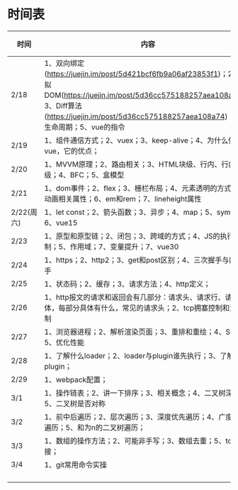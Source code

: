 # 时间表

| 时间       | 内容                                                         | 完成 | 备注 |
| ---------- | ------------------------------------------------------------ | ---- | ---- |
| 2/18       | 1、双向绑定(https://juejin.im/post/5d421bcf6fb9a06af23853f1)；2、虚拟DOM(https://juejin.im/post/5d36cc575188257aea108a74)；3、Diff算法(https://juejin.im/post/5d36cc575188257aea108a74)；4、生命周期；5、vue的指令 | 70   |      |
| 2/19       | 1、组件通信方式；2、vuex；3、keep-alive；4、为什么使用vue，它的优点； |      |      |
| 2/20       | 1、MVVM原理；2、路由相关；3、HTML块级、行内、行内块级；4、BFC；5、盒模型 |      |      |
| 2/21       | 1、dom事件；2、flex；3、栅栏布局；4、元素透明的方式；5、动画相关属性；6、em和rem；7、lineheight属性 |      |      |
| 2/22(周六) | 1、let const；2、箭头函数；3、异步；4、map；5、symbol；6、vue15 |      |      |
| 2/23       | 1、原型和原型链；2、闭包；3、跨域的方式；4、JS的执行机制；5、作用域；7、变量提升；7、vue30 |      |      |
| 2/24       | 1、https；2、http2；3、get和post区别；4、三次握手与四次挥手  |      |      |
| 2/25       | 1、状态码；2、缓存；3、请求方法；4、http定义；               |      |      |
| 2/26       | 1、http报文的请求和返回会有几部分：请求头、请求行、请求体，每部分具体有什么，常见的请求头；2、tcp拥塞控制和流量控制 |      |      |
| 2/27       | 1、浏览器进程；2、解析渲染页面；3、重排和重绘；4、SEO；5、优化性能 |      |      |
| 2/28       | 1、了解什么loader；2、loader与plugin谁先执行；3、了解什么plugin； |      |      |
| 2/29       | 1、webpack配置；                                             |      |      |
| 3/1        | 1、操作链表；2、讲一下排序；3、相关概念；4、二叉树深度；5、二叉树是否对称 |      |      |
| 3/2        | 1、前中后遍历；2、层次遍历；3、深度优先遍历；4、广度优先遍历；5、和为n的二叉树遍历； |      |      |
| 3/3        | 1、数组的操作方法；2、可能非手写；3、数组去重；5、tcp长连接； |      |      |
| 3/4        | 1、git常用命令实操                                           |      |      |
|            |                                                              |      |      |
|            |                                                              |      |      |
|            |                                                              |      |      |
|            |                                                              |      |      |



